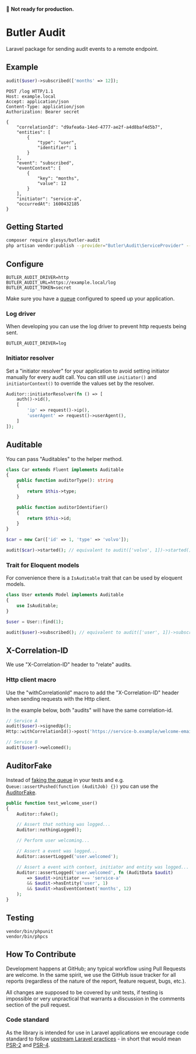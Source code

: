 :construction: **Not ready for production.**

# Butler Audit

Laravel package for sending audit events to a remote endpoint.

## Example

```php
audit($user)->subscribed(['months' => 12]);
```

```http
POST /log HTTP/1.1
Host: example.local
Accept: application/json
Content-Type: application/json
Authorization: Bearer secret

{
    "correlationId": "d9afea6a-14ed-4777-ae2f-a4d8baf4d5b7",
    "entities": [
        {
            "type": "user",
            "identifier": 1
        }
    ],
    "event": "subscribed",
    "eventContext": [
        {
            "key": "months",
            "value": 12
        }
    ],
    "initiator": "service-a",
    "occurredAt": 1600432185
}
```

## Getting Started

```bash
composer require glesys/butler-audit
php artisan vendor:publish --provider="Butler\Audit\ServiceProvider" --tag=config
```

## Configure

```env
BUTLER_AUDIT_DRIVER=http
BUTLER_AUDIT_URL=https://example.local/log
BUTLER_AUDIT_TOKEN=secret
```

Make sure you have a [queue](https://laravel.com/docs/master/queues) configured to speed up your application.

### Log driver

When developing you can use the log driver to prevent http requests being sent.

```env
BUTLER_AUDIT_DRIVER=log
```

### Initiator resolver

Set a "initiator resolver" for your application to avoid setting initiator
manually for every audit call.
You can still use `initiator()` and `initiatorContext()` to override the values set by the resolver.

```php
Auditor::initiatorResolver(fn () => [
    auth()->id(),
    [
        'ip' => request()->ip(),
        'userAgent' => request()->userAgent(),
    ]
]);
```

## Auditable

You can pass "Auditables" to the helper method.

```php
class Car extends Fluent implements Auditable
{
    public function auditorType(): string
    {
        return $this->type;
    }

    public function auditorIdentifier()
    {
        return $this->id;
    }
}

$car = new Car(['id' => 1, 'type' => 'volvo']);

audit($car)->started(); // equivalent to audit(['volvo', 1])->started();
```

### Trait for Eloquent models

For convenience there is a `IsAuditable` trait that can be used by eloquent models.

```php
class User extends Model implements Auditable
{
    use IsAuditable;
}

$user = User::find(1);

audit($user)->subscribed(); // equivalent to audit(['user', 1])->subscribed();
```

## X-Correlation-ID

We use "X-Correlation-ID" header to "relate" audits.

### Http client macro

Use the "withCorrelationId" macro to add the "X-Correlation-ID" header when sending requests with the Http client.

In the example below, both "audits" will have the same correlation-id.

```php
// Service A
audit($user)->signedUp();
Http::withCorrelationId()->post('https://service-b.example/welcome-email', $user);

// Service B
audit($user)->welcomed();
```

## AuditorFake

Instead of [faking the queue](https://laravel.com/docs/master/mocking#queue-fake) in your tests and e.g. `Queue::assertPushed(function (AuditJob) {})` you can use the [AuditorFake](src/Testing/AuditorFake.php).

```php
public function test_welcome_user()
{
    Auditor::fake();

    // Assert that nothing was logged...
    Auditor::nothingLogged();

    // Perform user welcoming...

    // Assert a event was logged...
    Auditor::assertLogged('user.welcomed');

    // Assert a event with context, initiator and entity was logged...
    Auditor::assertLogged('user.welcomed', fn (AuditData $audit)
        => $audit->initiator === 'service-a'
        && $audit->hasEntity('user', 1)
        && $audit->hasEventContext('months', 12)
    );
}
```

## Testing

```shell
vendor/bin/phpunit
vendor/bin/phpcs
```

## How To Contribute

Development happens at GitHub; any typical workflow using Pull Requests are welcome. In the same spirit, we use the GitHub issue tracker for all reports (regardless of the nature of the report, feature request, bugs, etc.).

All changes are supposed to be covered by unit tests, if testing is impossible or very unpractical that warrants a discussion in the comments section of the pull request.

### Code standard

As the library is intended for use in Laravel applications we encourage code standard to follow [upstream Laravel practices](https://laravel.com/docs/master/contributions#coding-style) - in short that would mean [PSR-2](https://github.com/php-fig/fig-standards/blob/master/accepted/PSR-2-coding-style-guide.md) and [PSR-4](https://github.com/php-fig/fig-standards/blob/master/accepted/PSR-4-autoloader.md).

